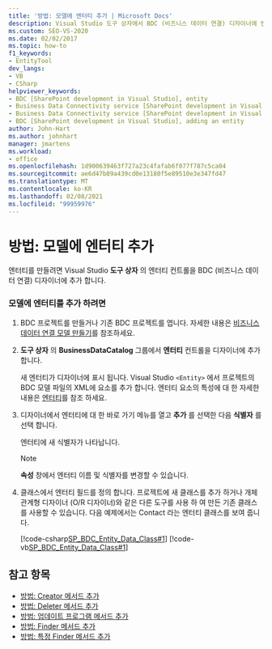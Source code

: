 ```yaml
---
title: '방법: 모델에 엔터티 추가 | Microsoft Docs'
description: Visual Studio 도구 상자에서 BDC (비즈니스 데이터 연결) 디자이너에 엔터티 컨트롤을 추가 하 여 모델에 엔터티를 추가 합니다.
ms.custom: SEO-VS-2020
ms.date: 02/02/2017
ms.topic: how-to
f1_keywords:
- EntityTool
dev_langs:
- VB
- CSharp
helpviewer_keywords:
- BDC [SharePoint development in Visual Studio], entity
- Business Data Connectivity service [SharePoint development in Visual Studio], adding an entity
- Business Data Connectivity service [SharePoint development in Visual Studio], entity
- BDC [SharePoint development in Visual Studio], adding an entity
author: John-Hart
ms.author: johnhart
manager: jmartens
ms.workload:
- office
ms.openlocfilehash: 1d900639463f727a23c4fafab6f077f787c5ca04
ms.sourcegitcommit: ae6d47b09a439cd0e13180f5e89510e3e347fd47
ms.translationtype: MT
ms.contentlocale: ko-KR
ms.lasthandoff: 02/08/2021
ms.locfileid: "99959976"
---
```

# <a name="how-to-add-an-entity-to-a-model"></a>방법: 모델에 엔터티 추가
  엔터티를 만들려면 Visual Studio **도구 상자** 의 엔터티 컨트롤을 BDC (비즈니스 데이터 연결) 디자이너에 추가 합니다.

### <a name="to-add-an-entity-to-the-model"></a>모델에 엔터티를 추가 하려면

1. BDC 프로젝트를 만들거나 기존 BDC 프로젝트를 엽니다. 자세한 내용은 [비즈니스 데이터 연결 모델 만들기](../sharepoint/creating-a-business-data-connectivity-model.md)를 참조하세요.

2. **도구 상자** 의 **BusinessDataCatalog** 그룹에서 **엔터티** 컨트롤을 디자이너에 추가 합니다.

     새 엔터티가 디자이너에 표시 됩니다. Visual Studio `<Entity>` 에서 프로젝트의 BDC 모델 파일의 XML에 요소를 추가 합니다. 엔터티 요소의 특성에 대 한 자세한 내용은 [엔터티](/previous-versions/office/developer/sharepoint-2010/ee558325(v=office.14))를 참조 하세요.

3. 디자이너에서 엔터티에 대 한 바로 가기 메뉴를 열고 **추가** 를 선택한 다음 **식별자** 를 선택 합니다.

     엔터티에 새 식별자가 나타납니다.

    > [!NOTE]
    > **속성** 창에서 엔터티 이름 및 식별자를 변경할 수 있습니다.

4. 클래스에서 엔터티 필드를 정의 합니다. 프로젝트에 새 클래스를 추가 하거나 개체 관계형 디자이너 (O/R 디자이너)와 같은 다른 도구를 사용 하 여 만든 기존 클래스를 사용할 수 있습니다. 다음 예제에서는 Contact 라는 엔터티 클래스를 보여 줍니다.

     [!code-csharp[SP_BDC_Entity_Data_Class#1](../sharepoint/codesnippet/CSharp/sp_bdc_entity_data_class/bdcmodel1/contact.cs#1)]
     [!code-vb[SP_BDC_Entity_Data_Class#1](../sharepoint/codesnippet/VisualBasic/sp_bdc_entity_data_class/bdcmodel1/contact.vb#1)]

## <a name="see-also"></a>참고 항목
- [방법: Creator 메서드 추가](../sharepoint/how-to-add-a-creator-method.md)
- [방법: Deleter 메서드 추가](../sharepoint/how-to-add-a-deleter-method.md)
- [방법: 업데이트 프로그램 메서드 추가](../sharepoint/how-to-add-an-updater-method.md)
- [방법: Finder 메서드 추가](../sharepoint/how-to-add-a-finder-method.md)
- [방법: 특정 Finder 메서드 추가](../sharepoint/how-to-add-a-specific-finder-method.md)

